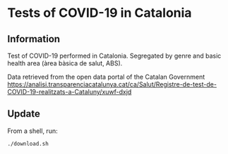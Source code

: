 # Tests of COVID-19 in Catalonia

## Information

Test of COVID-19 performed in Catalonia. Segregated by genre and basic health area (àrea bàsica de salut, ABS).

Data retrieved from the open data portal of the Catalan Government
https://analisi.transparenciacatalunya.cat/ca/Salut/Registre-de-test-de-COVID-19-realitzats-a-Cataluny/xuwf-dxjd


## Update

From a shell, run:
```sh
./download.sh
```
